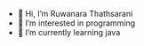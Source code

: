 - 👋 Hi, I’m Ruwanara Thathsarani
- 👀 I’m interested in programming
- 🌱 I’m currently learning java
<!---
RuwanaraT/RuwanaraT is a ✨ special ✨ repository because its `README.md` (this file) appears on your GitHub profile.
You can click the Preview link to take a look at your changes.
--->
